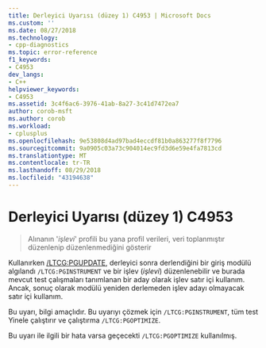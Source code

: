 ```yaml
---
title: Derleyici Uyarısı (düzey 1) C4953 | Microsoft Docs
ms.custom: ''
ms.date: 08/27/2018
ms.technology:
- cpp-diagnostics
ms.topic: error-reference
f1_keywords:
- C4953
dev_langs:
- C++
helpviewer_keywords:
- C4953
ms.assetid: 3c4f6ac6-3976-41ab-8a27-3c41d7472ea7
author: corob-msft
ms.author: corob
ms.workload:
- cplusplus
ms.openlocfilehash: 9e53808d4ad97bad4eccdf81b0a863277f8f7796
ms.sourcegitcommit: 9a0905c03a73c904014ec9fd3d6e59e4fa7813cd
ms.translationtype: MT
ms.contentlocale: tr-TR
ms.lasthandoff: 08/29/2018
ms.locfileid: "43194638"
---
```

# <a name="compiler-warning-level-1-c4953"></a>Derleyici Uyarısı (düzey 1) C4953

> Alınanın '*işlevi*' profili bu yana profil verileri, veri toplanmıştır düzenlenip düzenlenmediğini gösterir

Kullanırken [/LTCG:PGUPDATE](../../build/reference/ltcg-link-time-code-generation.md), derleyici sonra derlendiğini bir giriş modülü algılandı `/LTCG:PGINSTRUMENT` ve bir işlev (*işlevi*) düzenlenebilir ve burada mevcut test çalışmaları tanımlanan bir aday olarak işlev satır içi kullanım. Ancak, sonuç olarak modülü yeniden derlemeden işlev adayı olmayacak satır içi kullanım.

Bu uyarı, bilgi amaçlıdır. Bu uyarıyı çözmek için `/LTCG:PGINSTRUMENT`, tüm test Yinele çalıştırır ve çalıştırma `/LTCG:PGOPTIMIZE`.

Bu uyarı ile ilgili bir hata varsa geçecekti `/LTCG:PGOPTIMIZE` kullanılmış.